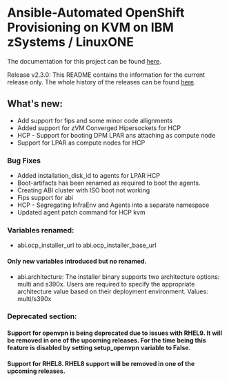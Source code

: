 # Ansible-Automated OpenShift Provisioning on KVM on IBM zSystems / LinuxONE
The documentation for this project can be found [here](https://ibm.github.io/Ansible-OpenShift-Provisioning/).

Release v2.3.0:
This README contains the information for the current release only.
The whole history of the releases can be found [here](https://github.com/IBM/Ansible-OpenShift-Provisioning/releases).

## What's new:
* Add support for fips and some minor code allignments
* Added support for zVM Converged Hipersockets for HCP
* HCP - Support for booting DPM LPAR ans attaching as compute node
* Support for LPAR as compute nodes for HCP

### Bug Fixes
* Added installation_disk_id to agents for LPAR HCP
* Boot-artifacts has been renamed as required to boot the agents.
* Creating ABI cluster with ISO boot not working
* Fips support for abi
* HCP - Segregating InfraEnv and Agents into a separate namespace
* Updated agent patch command for HCP kvm

### Variables renamed:
* abi.ocp_installer_url to abi.ocp_installer_base_url

#### Only new variables introduced but no renamed.
* abi.architecture: The installer binary supports two architecture options: multi and s390x. Users are required to specify the appropriate architecture value based on their deployment environment. Values: multi/s390x

### Deprecated section:

#### Support for openvpn is being deprecated due to issues with RHEL9. It will be removed in one of the upcoming releases. For the time being this feature is disabled by setting setup_openvpn variable to False.
#### Support for RHEL8. RHEL8 support will be removed in one of the upcoming releases.
